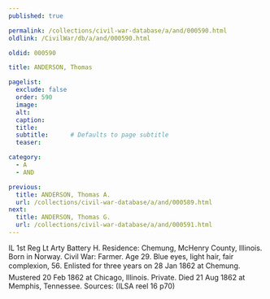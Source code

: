 ```yaml
---
published: true

permalink: /collections/civil-war-database/a/and/000590.html
oldlink: /CivilWar/db/a/and/000590.html

oldid: 000590

title: ANDERSON, Thomas

pagelist:
  exclude: false
  order: 590
  image: 
  alt:
  caption:
  title:
  subtitle:      # Defaults to page subtitle
  teaser:

category: 
  - A 
  - AND

previous:
  title: ANDERSON, Thomas A.
  url: /collections/civil-war-database/a/and/000589.html  
next:
  title: ANDERSON, Thomas G.
  url: /collections/civil-war-database/a/and/000591.html   
---
```

IL 1st Reg Lt Arty Battery H. Residence: Chemung, McHenry County, Illinois. Born in Norway. Civil War: Farmer. Age 29. Blue eyes, light hair, fair complexion, 5&#146;6&#148;. Enlisted for three years on 28 Jan 1862 at Chemung. Mustered 20 Feb 1862 at Chicago, Illinois. Private. Died 21 Aug 1862 at Memphis, Tennessee. Sources: (ILSA reel 16 p70)